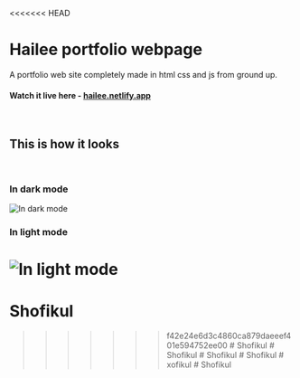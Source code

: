 <<<<<<< HEAD
# Hailee portfolio webpage

A portfolio web site completely made in html css and js from ground up.

#### Watch it live here - [hailee.netlify.app](https://hailee.netlify.app/)

<br>

## This is how it looks

<br>

### In dark mode

![In dark mode](./preview/hailee-dark.png)

### In light mode

![In light mode](./preview/hailee-light.png)
=======
# Shofikul
>>>>>>> f42e24e6d3c4860ca879daeeef401e594752ee00
#   S h o f i k u l  
 #   S h o f i k u l  
 #   S h o f i k u l  
 #   S h o f i k u l  
 #   x o f i k u l  
 #   S h o f i k u l  
 